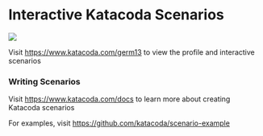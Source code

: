 # Interactive Katacoda Scenarios

[![](http://shields.katacoda.com/katacoda/germ13/count.svg)](https://www.katacoda.com/germ13 "Get your profile on Katacoda.com")

Visit https://www.katacoda.com/germ13 to view the profile and interactive scenarios

### Writing Scenarios
Visit https://www.katacoda.com/docs to learn more about creating Katacoda scenarios

For examples, visit https://github.com/katacoda/scenario-example
